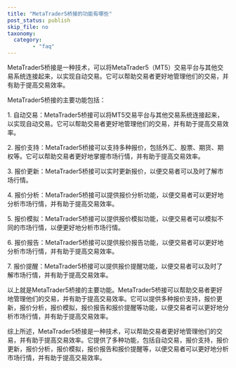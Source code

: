 ```yaml
---
title: "MetaTrader5桥接的功能有哪些"
post_status: publish
skip_file: no
taxonomy:
  category:
        - "faq"
---
```


MetaTrader5桥接是一种技术，可以将MetaTrader5（MT5）交易平台与其他交易系统连接起来，以实现自动交易。它可以帮助交易者更好地管理他们的交易，并有助于提高交易效率。

MetaTrader5桥接的主要功能包括：

1\. 自动交易：MetaTrader5桥接可以将MT5交易平台与其他交易系统连接起来，以实现自动交易。它可以帮助交易者更好地管理他们的交易，并有助于提高交易效率。

2\. 报价支持：MetaTrader5桥接可以支持多种报价，包括外汇、股票、期货、期权等。它可以帮助交易者更好地掌握市场行情，并有助于提高交易效率。

3\. 报价更新：MetaTrader5桥接可以实时更新报价，以便交易者可以及时了解市场行情。

4\. 报价分析：MetaTrader5桥接可以提供报价分析功能，以便交易者可以更好地分析市场行情，并有助于提高交易效率。

5\. 报价模拟：MetaTrader5桥接可以提供报价模拟功能，以便交易者可以模拟不同的市场行情，以便更好地分析市场行情。

6\. 报价报告：MetaTrader5桥接可以提供报价报告功能，以便交易者可以更好地分析市场行情，并有助于提高交易效率。

7\. 报价提醒：MetaTrader5桥接可以提供报价提醒功能，以便交易者可以及时了解市场行情，并有助于提高交易效率。

以上就是MetaTrader5桥接的主要功能。MetaTrader5桥接可以帮助交易者更好地管理他们的交易，并有助于提高交易效率。它可以提供多种报价支持，报价更新，报价分析，报价模拟，报价报告和报价提醒等功能，以便交易者可以更好地分析市场行情，并有助于提高交易效率。

综上所述，MetaTrader5桥接是一种技术，可以帮助交易者更好地管理他们的交易，并有助于提高交易效率。它提供了多种功能，包括自动交易，报价支持，报价更新，报价分析，报价模拟，报价报告和报价提醒等，以便交易者可以更好地分析市场行情，并有助于提高交易效率。
